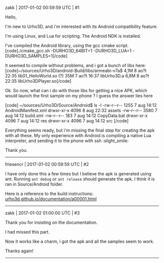 zakk | 2017-01-02 00:59:59 UTC | #1

Hello,

I'm new to Urho3D, and i'm interested with its Android compatibility feature.

I'm using Linux, and Lua for scripting.
The Android NDK is installed.

I've compiled the Android library, using the gcc cmake script.
[code]./cmake_gcc.sh -DURHO3D_64BIT=1 -DURHO3D_LUA=1 -DURHO3D_SAMPLES=1[/code]

It seemed to compile without problems, and i got a bunch of libs here:
[code]~/sources/Urho3D/android-Build/libs/armeabi-v7a$
4,1M  8 ao?t  22:35 lib01_HelloWorld.so
 (?)
 35M  7 ao?t  16:37 libUrho3D.a
6,8M  8 ao?t  22:35 libUrho3DPlayer.so[/code]

Ok. So now, what can i do with those libs for getting a nice APK, which would launch the first sample on my phone ?
I guess the answer lies here

[code]
~/sources/Urho3D/Source/Android$ ls -l
-rw-r--r-- 1255  7 aug  14:12 AndroidManifest.xml
drwxr-xr-x 4096  8 aug  22:32 assets
-rw-r--r-- 3580  7 aug  14:12 build.xml
-rw-r--r--  183  7 aug  14:12 CopyData.bat
drwxr-xr-x 4096  7 aug  14:12 res
drwxr-xr-x 4096  7 aug  14:12 src
[/code]

Everything seems ready, but i'm missing the final step for creating the apk with all these.
My only experience with Android is compiling a native Lua interpreter, and sending it to the phone with ssh :slight_smile:

Thank you.

-------------------------

friesencr | 2017-01-02 00:59:59 UTC | #2

I have only done this a few times but I believe the apk is generated using ant.  Running `ant debug` or `ant release`  should generate the apk.  I think it is ran in Source/Android folder.

Here is a reference to the build instructions:
[urho3d.github.io/documentation/a00001.html](http://urho3d.github.io/documentation/a00001.html)

-------------------------

zakk | 2017-01-02 01:00:00 UTC | #3

Thank you for insisting on the documentation.

I had missed this part.

Now it works like a charm, i got the apk and all the samples seem to work.

Thanks again!

-------------------------

